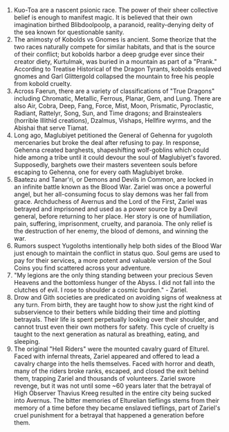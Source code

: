 1. Kuo-Toa are a nascent psionic race. The power of their sheer collective belief is enough to manifest magic. It is believed that their own imagination birthed Blibdoolpoolp, a paranoid, reality-denying deity of the sea known for questionable sanity.
2. The animosty of Kobolds vs Gnomes is ancient. Some theorize that the two races naturally compete for similar habitats, and that is the source of their conflict; but kobolds harbor a deep grudge ever since their creator diety, Kurtulmak, was buried in a mountain as part of a "Prank." According to Treatise Historical of the Dragon Tyrants, kobolds enslaved gnomes and Garl Glittergold collapsed the mountain to free his people from kobold cruelty.
3. Across Faerun, there are a variety of classifications of "True Dragons" including Chromatic, Metallic, Ferrous, Planar, Gem, and Lung. There are also Air, Cobra, Deep, Fang, Force, Mist, Moon, Prismatic, Pyroclastic, Radiant, Rattelyr, Song, Sun, and Time dragons; and Brainstealers (horrible Illithid creations), Dzalmus, Vishaps, Hellfire wyrms, and the Abishai that serve Tiamat.
4. Long ago, Maglubiyet petitioned the General of Gehenna for yugoloth mercenaries but broke the deal after refusing to pay. In response, Gehenna created barghests, shapeshifting wolf-goblins which could hide among a tribe until it could devour the soul of Maglubiyet's favored. Supposedly, barghets owe their masters seventeen souls before escaping to Gehenna, one for every oath Maglubiyet broke.
5. Baatezu and Tanar'ri, or Demons and Devils in Common, are locked in an infinite battle known as the Blood War. Zariel was once a powerful angel, but her all-consuming focus to slay demons was her fall from grace. Archduchess of Avernus and the Lord of the First, Zariel was betrayed and imprisoned and used as a power source by a Devil general, before returning to her place. Her story is one of humiliation, pain, suffering, imprisonment, cruelty, and paranoia. The only relief is the destruction of her enemy, the blood of demons, and winning the war.
6. Rumors suspect Yugoloths intentionally help both sides of the Blood War just enough to maintain the conflict in status quo. Soul gems are used to pay for their services, a more potent and valuable version of the Soul Coins you find scattered across your adventure.
7. "My legions are the only thing standing between your precious Seven Heavens and the bottomless hunger of the Abyss. I did not fall into the clutches of evil. I rose to shoulder a cosmic burden." - Zariel.
8. Drow and Gith societies are predicated on avoiding signs of weakness at any turn. From birth, they are taught how to show just the right kind of subservience to their betters while bidding their time and plotting betrayals. Their life is spent perpetually looking over their shoulder, and cannot trust even their own mothers for safety. This cycle of cruelty is taught to the next generation as natural as breathing, eating, and sleeping.
9. The original "Hell Riders" were the mounted cavalry guard of Elturel. Faced with infernal threats, Zariel appeared and offered to lead a cavalry charge into the hells themselves. Faced with horror and death, many of the riders broke ranks, escaped, and closed the exit behind them, trapping Zariel and thousands of volunteers. Zariel swore revenge, but it was not until some ~60 years later that the betrayal of High Observer Thavius Kreeg resulted in the entire city being sucked into Avernus. The bitter memories of Elturelian tieflings stems from their memory of a time before they became enslaved tieflings, part of Zariel's cruel punishment for a betrayal that happened a generation before them.
